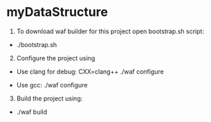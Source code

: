 # myDataStructure

1. To download waf builder for this project open bootstrap.sh script:
  * ./bootstrap.sh
  
2. Configure the project using
  * Use clang for debug: CXX=clang++ ./waf configure 
  
  * Use gcc: ./waf configure

3. Build the project using:
  
  * ./waf build
  
